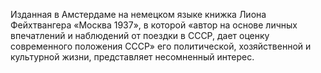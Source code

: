 <!--2016-12-24 17:26:28-->
Изданная в Амстердаме на немецком языке книжка Лиона Фейхтвангера «Москва 1937», в которой «автор на основе личных впечатлений и наблюдений от поездки в СССР, дает оценку современного положения СССР» его политической, хозяйственной и культурной жизни, представляет несомненный интерес.